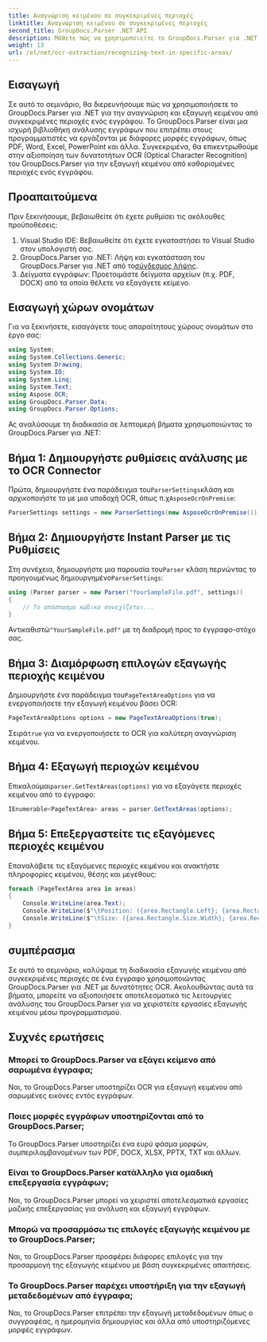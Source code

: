 ```yaml
---
title: Αναγνώριση κειμένου σε συγκεκριμένες περιοχές
linktitle: Αναγνώριση κειμένου σε συγκεκριμένες περιοχές
second_title: GroupDocs.Parser .NET API
description: Μάθετε πώς να χρησιμοποιείτε το GroupDocs.Parser για .NET για εξαγωγή κειμένου από συγκεκριμένες περιοχές σε έγγραφα με δυνατότητες OCR.
weight: 13
url: /el/net/ocr-extraction/recognizing-text-in-specific-areas/
---
```

## Εισαγωγή
Σε αυτό το σεμινάριο, θα διερευνήσουμε πώς να χρησιμοποιήσετε το GroupDocs.Parser για .NET για την αναγνώριση και εξαγωγή κειμένου από συγκεκριμένες περιοχές ενός εγγράφου. Το GroupDocs.Parser είναι μια ισχυρή βιβλιοθήκη ανάλυσης εγγράφων που επιτρέπει στους προγραμματιστές να εργάζονται με διάφορες μορφές εγγράφων, όπως PDF, Word, Excel, PowerPoint και άλλα. Συγκεκριμένα, θα επικεντρωθούμε στην αξιοποίηση των δυνατοτήτων OCR (Optical Character Recognition) του GroupDocs.Parser για την εξαγωγή κειμένου από καθορισμένες περιοχές ενός εγγράφου.
## Προαπαιτούμενα
Πριν ξεκινήσουμε, βεβαιωθείτε ότι έχετε ρυθμίσει τις ακόλουθες προϋποθέσεις:
1. Visual Studio IDE: Βεβαιωθείτε ότι έχετε εγκαταστήσει το Visual Studio στον υπολογιστή σας.
2.  GroupDocs.Parser για .NET: Λήψη και εγκατάσταση του GroupDocs.Parser για .NET από το[σύνδεσμος λήψης](https://releases.groupdocs.com/parser/net/).
3. Δείγματα εγγράφων: Προετοιμάστε δείγματα αρχείων (π.χ. PDF, DOCX) από τα οποία θέλετε να εξαγάγετε κείμενο.

## Εισαγωγή χώρων ονομάτων
Για να ξεκινήσετε, εισαγάγετε τους απαραίτητους χώρους ονομάτων στο έργο σας:
```csharp
using System;
using System.Collections.Generic;
using System.Drawing;
using System.IO;
using System.Linq;
using System.Text;
using Aspose.OCR;
using GroupDocs.Parser.Data;
using GroupDocs.Parser.Options;
```

Ας αναλύσουμε τη διαδικασία σε λεπτομερή βήματα χρησιμοποιώντας το GroupDocs.Parser για .NET:
## Βήμα 1: Δημιουργήστε ρυθμίσεις ανάλυσης με το OCR Connector
 Πρώτα, δημιουργήστε ένα παράδειγμα του`ParserSettings`κλάση και αρχικοποιήστε το με μια υποδοχή OCR, όπως π.χ`AsposeOcrOnPremise`:
```csharp
ParserSettings settings = new ParserSettings(new AsposeOcrOnPremise());
```
## Βήμα 2: Δημιουργήστε Instant Parser με τις Ρυθμίσεις
 Στη συνέχεια, δημιουργήστε μια παρουσία του`Parser` κλάση περνώντας το προηγουμένως δημιουργημένο`ParserSettings`:
```csharp
using (Parser parser = new Parser("YourSampleFile.pdf", settings))
{
    // Το απόσπασμα κώδικα συνεχίζεται...
}
```
 Αντικαθιστώ`"YourSampleFile.pdf"` με τη διαδρομή προς το έγγραφο-στόχο σας.
## Βήμα 3: Διαμόρφωση επιλογών εξαγωγής περιοχής κειμένου
 Δημιουργήστε ένα παράδειγμα του`PageTextAreaOptions` για να ενεργοποιήσετε την εξαγωγή κειμένου βάσει OCR:
```csharp
PageTextAreaOptions options = new PageTextAreaOptions(true);
```
 Σειρά`true` για να ενεργοποιήσετε το OCR για καλύτερη αναγνώριση κειμένου.
## Βήμα 4: Εξαγωγή περιοχών κειμένου
 Επικαλούμαι`parser.GetTextAreas(options)` για να εξαγάγετε περιοχές κειμένου από το έγγραφο:
```csharp
IEnumerable<PageTextArea> areas = parser.GetTextAreas(options);
```
## Βήμα 5: Επεξεργαστείτε τις εξαγόμενες περιοχές κειμένου
Επαναλάβετε τις εξαγόμενες περιοχές κειμένου και ανακτήστε πληροφορίες κειμένου, θέσης και μεγέθους:
```csharp
foreach (PageTextArea area in areas)
{
    Console.WriteLine(area.Text);
    Console.WriteLine($"\tPosition: ({area.Rectangle.Left}; {area.Rectangle.Top})");
    Console.WriteLine($"\tSize: ({area.Rectangle.Size.Width}; {area.Rectangle.Size.Height})");
}
```

## συμπέρασμα
Σε αυτό το σεμινάριο, καλύψαμε τη διαδικασία εξαγωγής κειμένου από συγκεκριμένες περιοχές σε ένα έγγραφο χρησιμοποιώντας GroupDocs.Parser για .NET με δυνατότητες OCR. Ακολουθώντας αυτά τα βήματα, μπορείτε να αξιοποιήσετε αποτελεσματικά τις λειτουργίες ανάλυσης του GroupDocs.Parser για να χειριστείτε εργασίες εξαγωγής κειμένου μέσω προγραμματισμού.

## Συχνές ερωτήσεις
### Μπορεί το GroupDocs.Parser να εξάγει κείμενο από σαρωμένα έγγραφα;
Ναι, το GroupDocs.Parser υποστηρίζει OCR για εξαγωγή κειμένου από σαρωμένες εικόνες εντός εγγράφων.
### Ποιες μορφές εγγράφων υποστηρίζονται από το GroupDocs.Parser;
Το GroupDocs.Parser υποστηρίζει ένα ευρύ φάσμα μορφών, συμπεριλαμβανομένων των PDF, DOCX, XLSX, PPTX, TXT και άλλων.
### Είναι το GroupDocs.Parser κατάλληλο για ομαδική επεξεργασία εγγράφων;
Ναι, το GroupDocs.Parser μπορεί να χειριστεί αποτελεσματικά εργασίες μαζικής επεξεργασίας για ανάλυση και εξαγωγή εγγράφων.
### Μπορώ να προσαρμόσω τις επιλογές εξαγωγής κειμένου με το GroupDocs.Parser;
Ναι, το GroupDocs.Parser προσφέρει διάφορες επιλογές για την προσαρμογή της εξαγωγής κειμένου με βάση συγκεκριμένες απαιτήσεις.
### Το GroupDocs.Parser παρέχει υποστήριξη για την εξαγωγή μεταδεδομένων από έγγραφα;
Ναι, το GroupDocs.Parser επιτρέπει την εξαγωγή μεταδεδομένων όπως ο συγγραφέας, η ημερομηνία δημιουργίας και άλλα από υποστηριζόμενες μορφές εγγράφων.